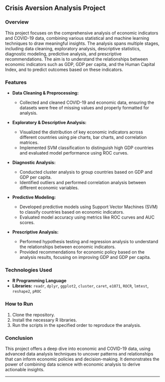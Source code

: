 ## Crisis Aversion Analysis Project

### Overview
This project focuses on the comprehensive analysis of economic indicators and COVID-19 data, combining various statistical and machine learning techniques to draw meaningful insights. The analysis spans multiple stages, including data cleaning, exploratory analysis, descriptive statistics, diagnostic modeling, predictive analysis, and prescriptive recommendations. The aim is to understand the relationships between economic indicators such as GDP, GDP per capita, and the Human Capital Index, and to predict outcomes based on these indicators.

### Features
- **Data Cleaning & Preprocessing:** 
  - Collected and cleaned COVID-19 and economic data, ensuring the datasets were free of missing values and properly formatted for analysis.
  
- **Exploratory & Descriptive Analysis:**
  - Visualized the distribution of key economic indicators across different countries using pie charts, bar charts, and correlation matrices.
  - Implemented SVM classification to distinguish high GDP countries and evaluated model performance using ROC curves.

- **Diagnostic Analysis:**
  - Conducted cluster analysis to group countries based on GDP and GDP per capita.
  - Identified outliers and performed correlation analysis between different economic variables.

- **Predictive Modeling:**
  - Developed predictive models using Support Vector Machines (SVM) to classify countries based on economic indicators.
  - Evaluated model accuracy using metrics like ROC curves and AUC scores.

- **Prescriptive Analysis:**
  - Performed hypothesis testing and regression analysis to understand the relationships between economic indicators.
  - Provided recommendations for economic policy based on the analysis results, focusing on improving GDP and GDP per capita.

### Technologies Used
- **R Programming Language**
- **Libraries:** `readr`, `dplyr`, `ggplot2`, `cluster`, `caret`, `e1071`, `ROCR`, `lmtest`, `reshape2`, `pROC`

### How to Run
1. Clone the repository.
2. Install the necessary R libraries.
3. Run the scripts in the specified order to reproduce the analysis.

### Conclusion
This project offers a deep dive into economic and COVID-19 data, using advanced data analysis techniques to uncover patterns and relationships that can inform economic policies and decision-making. It demonstrates the power of combining data science with economic analysis to derive actionable insights.

---
